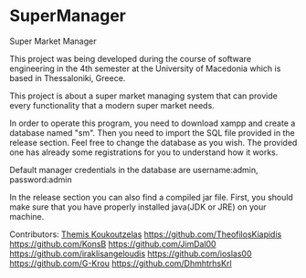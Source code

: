 # SuperManager
Super Market Manager

This project was being developed during the course of software engineering
in the 4th semester at the University of Macedonia which is based in Thessaloniki, Greece. 

This project is about a super market managing system that can provide every functionality
that a modern super market needs.

In order to operate this program, you need to download xampp and create a database named "sm".
Then you need to import the SQL file provided in the release section. Feel free to change the database as you wish.
The provided one has already some registrations for you to understand how it works.

Default manager credentials in the database are username:admin, password:admin

In the release section you can also find a compiled jar file. First, you should make sure that you have properly installed 
java(JDK or JRE) on your machine. 

Contributors: 
[Themis Koukoutzelas](https://github.com/Tkoukoutzelas "Tkoukoutzelas")
https://github.com/TheofilosKiapidis
https://github.com/KonsB
https://github.com/JimDal00
https://github.com/iraklisangeloudis
https://github.com/ioslas00
https://github.com/G-Krou
https://github.com/DhmhtrhsKrl

